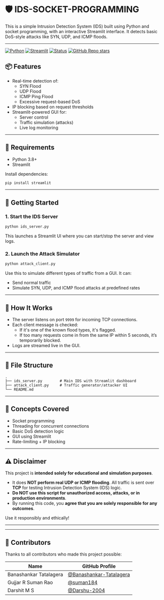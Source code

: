 
# 🛡 IDS-SOCKET-PROGRAMMING

This is a simple Intrusion Detection System (IDS) built using Python and socket programming, with an interactive Streamlit interface. It detects basic DoS-style attacks like SYN, UDP, and ICMP floods.

---
[![Python](https://img.shields.io/badge/Python-3.8%2B-blue.svg)](https://www.python.org/downloads/)
[![Streamlit](https://img.shields.io/badge/Built%20with-Streamlit-ff4b4b.svg)](https://streamlit.io)
[![Status](https://img.shields.io/badge/Status-Active-brightgreen.svg)]()
[![GitHub Repo stars](https://img.shields.io/github/stars/Banashankar-Tatalagera/MORSE_CODE_ENCODER_DECODER?style=social)](https://github.com/Banashankar-Tatalagera/MORSE_CODE_ENCODER_DECODER)

## 📦 Features

- Real-time detection of:
  - SYN Flood
  - UDP Flood
  - ICMP Ping Flood
  - Excessive request-based DoS
- IP blocking based on request thresholds
- Streamlit-powered GUI for:
  - Server control
  - Traffic simulation (attacks)
  - Live log monitoring

---

## 🧰 Requirements

- Python 3.8+
- Streamlit

Install dependencies:

```bash
pip install streamlit
```

---

## 🚀 Getting Started

### 1. Start the IDS Server

```bash
python ids_server.py
```

This launches a Streamlit UI where you can start/stop the server and view logs.

### 2. Launch the Attack Simulator

```bash
python attack_client.py
```

Use this to simulate different types of traffic from a GUI. It can:
- Send normal traffic
- Simulate SYN, UDP, and ICMP flood attacks at predefined rates

---

## 📡 How It Works

- The server listens on port `9999` for incoming TCP connections.
- Each client message is checked:
  - If it's one of the known flood types, it's flagged.
  - If too many requests come in from the same IP within 5 seconds, it’s temporarily blocked.
- Logs are streamed live in the GUI.

---

## 📁 File Structure

```
.
├── ids_server.py        # Main IDS with Streamlit dashboard
├── attack_client.py     # Traffic generator/attacker UI
└── README.md
```

---

## 🧠 Concepts Covered

- Socket programming
- Threading for concurrent connections
- Basic DoS detection logic
- GUI using Streamlit
- Rate-limiting + IP blocking

---

## ⚠️ Disclaimer

This project is **intended solely for educational and simulation purposes**. 

- It does **NOT perform real UDP or ICMP flooding**. All traffic is sent over **TCP** for testing Intrusion Detection System (IDS) logic.
- **Do NOT use this script for unauthorized access, attacks, or in production environments**.
- By running this code, you **agree that you are solely responsible for any outcomes**.

Use it responsibly and ethically!


---



------------------------------------------------

## 🙌 Contributors

Thanks to all contributors who made this project possible:

| Name                   | GitHub Profile                                                        |
|------------------------|------------------------------------------------------------------------|
| Banashankar Tatalagera | [@Banashankar-Tatalagera](https://github.com/Banashankar-Tatalagera) |
|Gujjar R Suman Rao              | [@suman184](https://github.com/suman184)                             |
| Darshit M S               | [@Darshu-2004](https://github.com/Darshu-2004)                        |








